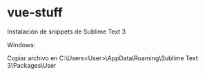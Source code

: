 # vue-stuff

Instalación de snippets de Sublime Text 3

Windows:

Copiar archivo en C:\Users\<User>\AppData\Roaming\Sublime Text 3\Packages\User
